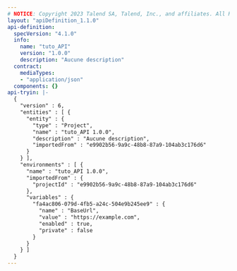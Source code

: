 ```yaml
---
# NOTICE: Copyright 2023 Talend SA, Talend, Inc., and affiliates. All Rights Reserved. Customer’s use of the software contained herein is subject to the terms and conditions of the Agreement between Customer and Talend.
layout: "apiDefinition_1.1.0"
api-definition:
  specVersion: "4.1.0"
  info:
    name: "tuto_API"
    version: "1.0.0"
    description: "Aucune description"
  contract:
    mediaTypes:
    - "application/json"
  components: {}
api-tryin: |-
  {
    "version" : 6,
    "entities" : [ {
      "entity" : {
        "type" : "Project",
        "name" : "tuto_API 1.0.0",
        "description" : "Aucune description",
        "importedFrom" : "e9902b56-9a9c-48b8-87a9-104ab3c176d6"
      }
    } ],
    "environments" : [ {
      "name" : "tuto_API 1.0.0",
      "importedFrom" : {
        "projectId" : "e9902b56-9a9c-48b8-87a9-104ab3c176d6"
      },
      "variables" : {
        "fa4ac806-079d-4fb5-a24c-504e9b245ee9" : {
          "name" : "BaseUrl",
          "value" : "https://example.com",
          "enabled" : true,
          "private" : false
        }
      }
    } ]
  }
---
```

